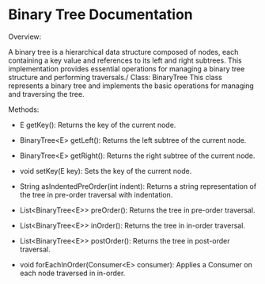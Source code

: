 # Binary Tree Documentation

Overview:

A binary tree is a hierarchical data structure composed of nodes, each containing a key value and references to its left and right subtrees. This implementation provides essential operations for managing a binary tree structure and performing traversals./ Class: BinaryTree<E> This class represents a binary tree and implements the basic operations for managing and traversing the tree.

Methods:

* E getKey(): Returns the key of the current node.
  
* BinaryTree&lt;E&gt; getLeft(): Returns the left subtree of the current node.
  
* BinaryTree&lt;E&gt; getRight(): Returns the right subtree of the current node.
  
* void setKey(E key): Sets the key of the current node.
  
* String asIndentedPreOrder(int indent): Returns a string representation of the tree in pre-order traversal with indentation.
  
* List<BinaryTree&lt;E&gt;> preOrder(): Returns the tree in pre-order traversal.
  
* List<BinaryTree&lt;E&gt;> inOrder(): Returns the tree in in-order traversal.
  
* List<BinaryTree&lt;E&gt;> postOrder(): Returns the tree in post-order traversal.
  
* void forEachInOrder(Consumer&lt;E&gt; consumer): Applies a Consumer<E> on each node traversed in in-order.
